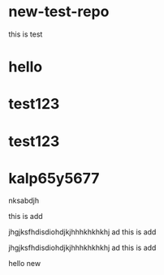 # new-test-repo
this is test
# hello 

# test123
# test123

# kalp65y5677

nksabdjh


<p>this is add</p>



jhgjksfhdisdiohdjkjhhhkhkhkhj  ad this is add 

jhgjksfhdisdiohdjkjhhhkhkhkhj  ad this is add 


hello new